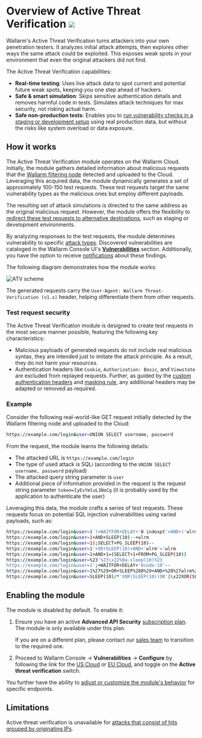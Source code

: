 [al-brute-force-attack]:      ../../attacks-vulns-list.md#brute-force-attack
[al-forced-browsing]:         ../../attacks-vulns-list.md#forced-browsing

# Overview of Active Threat Verification <a href="../../../about-wallarm/subscription-plans/#waap-advanced-api-security"><img src="../../../images/api-security-tag.svg" style="border: none;"></a>

Wallarm's Active Threat Verification turns attackers into your own penetration testers. It analyzes initial attack attempts, then explores other ways the same attack could be exploited. This exposes weak spots in your environment that even the original attackers did not find.

The Active Threat Verification capabilities:

* **Real-time testing**: Uses live attack data to spot current and potential future weak spots, keeping you one step ahead of hackers.
* **Safe & smart simulation**: Skips sensitive authentication details and removes harmful code in tests. Simulates attack techniques for max security, not risking actual harm.
* **Safe non-production tests**: Enables you to [run vulnerability checks in a staging or development setup](running-test-on-staging.md) using real production data, but without the risks like system overload or data exposure.

## How it works

The Active Threat Verification module operates on the Wallarm Cloud. Initially, the module gathers detailed information about malicious requests that the [Wallarm filtering node](../../installation/supported-deployment-options.md) detected and uploaded to the Cloud. Leveraging this acquired data, the module dynamically generates a set of approximately 100-150 test requests. These test requests target the same vulnerability types as the malicious ones but employ different payloads.

The resulting set of attack simulations is directed to the same address as the original malicious request. However, the module offers the flexibility to [redirect these test requests to alternative destinations](running-test-on-staging.md), such as staging or development environments.

By analyzing responses to the test requests, the module determines vulnerability to specific [attack types](../../attacks-vulns-list.md). Discovered vulnerabilities are cataloged in the Wallarm Console UI's [**Vulnerabilities**](../../user-guides/vulnerabilities.md) section. Additionally, you have the option to receive [notifications](../../user-guides/settings/integrations/integrations-intro.md) about these findings.

The following diagram demonstrates how the module works:

![ATV scheme](../../images/vulnerability-detection/active-threat-verification-scheme-prod.png)

The generated requests carry the `User-Agent: Wallarm Threat-Verification (v1.x)` header, helping differentiate them from other requests.

### Test request security

The Active Threat Verification module is designed to create test requests in the most secure manner possible, featuring the following key characteristics:

* Malicious payloads of generated requests do not include real malicious syntax, they are intended just to imitate the attack principle. As a result, they do not harm your resources.
* Authentication headers like `Cookie`, `Authorization: Basic`, and `Viewstate` are excluded from replayed requests. Further, as guided by the [custom authentication headers](modify-requests-before-replay.md#replacing-original-authentication-data-with-test-data) and [masking rule](../../user-guides/rules/sensitive-data-rule.md), any additional headers may be adapted or removed as required.

### Example

Consider the following real-world-like GET request initially detected by the Wallarm filtering node and uploaded to the Cloud:

```bash
https://example.com/login&user=UNION SELECT username, password
```

From the request, the module learns the following details:

* The attacked URL is `https://example.com/login`
* The type of used attack is SQLi (according to the `UNION SELECT username, password` payload)
* The attacked query string parameter is `user`
* Additional piece of information provided in the request is the request string parameter `token=IyEvYmluL3NoCg` (it is probably used by the application to authenticate the user)

Leveraging this data, the module crafts a series of test requests. These requests focus on potential SQL injection vulnerabilities using varied payloads, such as:

```bash
https://example.com/login&user=1')+WAITFOR+DELAY+'0 indexpt'+AND+('wlrm'='wlrm
https://example.com/login&user=1+AND+SLEEP(10)--+wlrm
https://example.com/login&user=1);SELECT+PG_SLEEP(10)--
https://example.com/login&user=1'+OR+SLEEP(10)+AND+'wlrm'='wlrm
https://example.com/login&user=1+AND+1=(SELECT+1+FROM+PG_SLEEP(10))
https://example.com/login&user=%23'%23\x22%0a-sleep(10)%23
https://example.com/login&user=1';+WAITFOR+DELAY+'0code:10'--
https://example.com/login&user=1%27%29+OR+SLEEP%280%29+AND+%28%27wlrm%27%3D%27wlrm
https://example.com/login&user=SLEEP(10)/*'XOR(SLEEP(10))OR'|\x22XOR(SLEEP(10))OR\x22*/
```

## Enabling the module

The module is disabled by default. To enable it:

1. Ensure you have an active **Advanced API Security** [subscription plan](../../about-wallarm/subscription-plans.md#subscription-plans). The module is only available under this plan.

    If you are on a different plan, please contact our [sales team](mailto:sales@wallarm.com) to transition to the required one.
1. Proceed to Wallarm Console → **Vulnerabilities** → **Configure** by following the link for the [US Cloud](https://us1.my.wallarm.com/vulnerabilities/active?configure=true) or [EU Cloud](https://my.wallarm.com/vulnerabilities/active?configure=true), and toggle on the **Active threat verification** switch.

You further have the ability to [adjust or customize the module's behavior](enable-disable-active-threat-verification.md) for specific endpoints.

## Limitations

Active threat verification is unavailable for [attacks that consist of hits grouped by originating IPs](../../admin-en/configuration-guides/protecting-with-thresholds.md).
